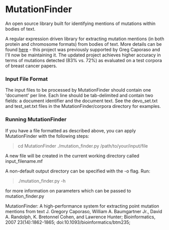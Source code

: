 # MutationFinder
An open source library built for identifying mentions of mutations within bodies of text.

A regular expression driven library for extracting mutation mentions (in both protein and chromosome formats) from bodies of text. More details can be found [here](http://mutationfinder.sourceforge.net/) - this project was previously supported by Greg Caporaso and I'll now be maintaining it. The updated project achieves higher accuracy in terms of mutations detected (83% vs. 72%) as evaluated on a test corpora of breast cancer papers.

### Input File Format

The input files to be processed by MutationFinder should contain one 'document'
per line. Each line should be tab-delimited and contain two fields: a document 
identifier and the document text. See the devo_set.txt and test_set.txt files in
the MutationFinder/corpora directory for examples.

### Running MutationFinder

If you have a file formatted as described above, you can apply MutationFinder with 
the following steps:

> cd MutationFinder
> ./mutation_finder.py /path/to/your/input/file

A new file will be created in the current working directory called 
 input_filename.mf 

A non-default output directory can be specified with the -o flag. Run:

> ./mutation_finder.py -h

for more information on parameters which can be passed to mutation_finder.py




MutationFinder: A high-performance system for extracting point mutation mentions from text
J. Gregory Caporaso, William A. Baumgartner Jr., David A. Randolph, K. Bretonnel Cohen, and Lawrence Hunter; Bioinformatics, 2007 23(14):1862-1865; doi:10.1093/bioinformatics/btm235;
